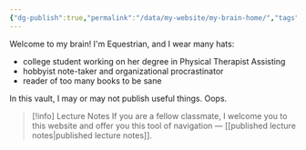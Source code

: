 ```yaml
---
{"dg-publish":true,"permalink":"/data/my-website/my-brain-home/","tags":["gardenEntry"]}
---
```



Welcome to my brain! I'm Equestrian, and I wear many hats:
- college student working on her degree in Physical Therapist Assisting
- hobbyist note-taker and organizational procrastinator
- reader of too many books to be sane

In this vault, I may or may not publish useful things. Oops.

> [!info] Lecture Notes
> If you are a fellow classmate, I welcome you to this website and offer you this tool of navigation — [[published lecture notes\|published lecture notes]]. 

